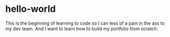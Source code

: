 # hello-world

This is the beginning of learning to code so I can less of a pain in the ass to my dev team.
And I want to learn how to build my portfolio from scratch.
